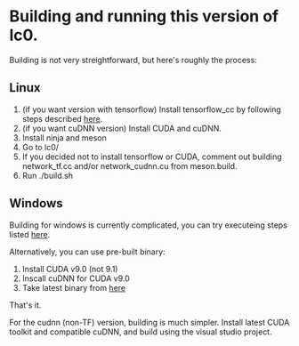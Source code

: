 # Building and running this version of lc0.

Building is not very streightforward, but here's roughly the process:

## Linux

1. (if you want version with tensorflow) Install tensorflow_cc by following steps described [here](https://github.com/FloopCZ/tensorflow_cc).
2. (if you want cuDNN version) Install CUDA and cuDNN.
3. Install ninja and meson
4. Go to lc0/
5. If you decided not to install tensorflow or CUDA, comment out building network_tf.cc and/or network_cudnn.cu from meson.build.
6. Run ./build.sh

## Windows

Building for windows is currently complicated, you can try executeing steps listed [here](https://github.com/glinscott/leela-chess/issues/334#issuecomment-382848569).

Alternatively, you can use pre-built binary:

1. Install CUDA v9.0 (not 9.1)
2. Inscall cuDNN for CUDA v9.0
3. Take latest binary from [here](https://crem.xyz/lc0/)

That's it.

For the cudnn (non-TF) version, building is much simpler. Install latest CUDA toolkit and compatible cuDNN, and build using the visual studio project.
